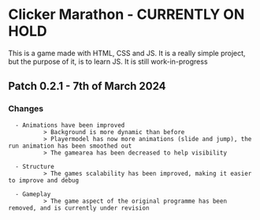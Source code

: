 # Clicker Marathon - __CURRENTLY ON HOLD__
This is a game made with HTML, CSS and JS. It is a really simple project, but the purpose of it, is to learn JS.
It is still work-in-progress



## Patch 0.2.1 - 7th of March 2024

### Changes
      - Animations have been improved
              > Background is more dynamic than before
              > Playermodel has now more animations (slide and jump), the run animation has been smoothed out
              > The gamearea has been decreased to help visibility

      - Structure
              > The games scalability has been improved, making it easier to improve and debug

      - Gameplay
              > The game aspect of the original programme has been removed, and is currently under revision
